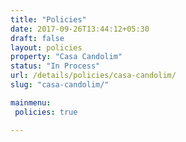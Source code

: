 ```yaml
---
title: "Policies"
date: 2017-09-26T13:44:12+05:30
draft: false
layout: policies
property: "Casa Candolim"
status: "In Process"
url: /details/policies/casa-candolim/
slug: "casa-candolim/"

mainmenu:
 policies: true

---
```


